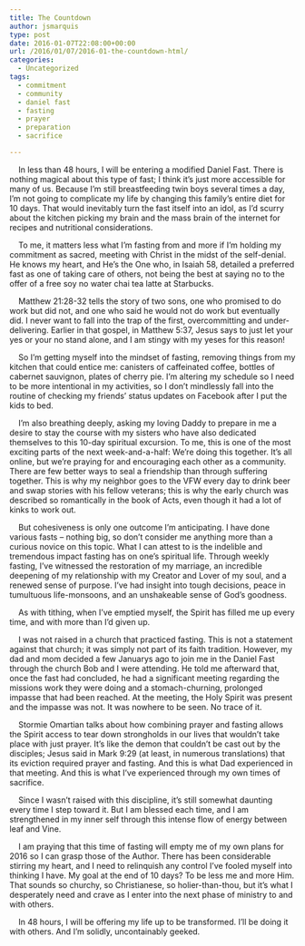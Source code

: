 ```yaml
---
title: The Countdown
author: jsmarquis
type: post
date: 2016-01-07T22:08:00+00:00
url: /2016/01/07/2016-01-the-countdown-html/
categories:
  - Uncategorized
tags:
  - commitment
  - community
  - daniel fast
  - fasting
  - prayer
  - preparation
  - sacrifice

---
```

&nbsp;&nbsp;&nbsp; In less than 48 hours, I will be entering a modified Daniel Fast. There is nothing magical about this type of fast; I think it’s just more accessible for many of us. Because I’m still breastfeeding twin boys several times a day, I’m not going to complicate my life by changing this family’s entire diet for 10 days. That would inevitably turn the fast itself into an idol, as I’d scurry about the kitchen picking my brain and the mass brain of the internet for recipes and nutritional considerations.

&nbsp;&nbsp;&nbsp; To me, it matters less what I’m fasting from and more if I’m holding my commitment as sacred, meeting with Christ in the midst of the self-denial. He knows my heart, and He’s the One who, in Isaiah 58, detailed a preferred fast as one of taking care of others, not being the best at saying no to the offer of a free soy no water chai tea latte at Starbucks.

&nbsp;&nbsp;&nbsp; Matthew 21:28-32 tells the story of two sons, one who promised to do work but did not, and one who said he would not do work but eventually did. I never want to fall into the trap of the first, overcommitting and under-delivering. Earlier in that gospel, in Matthew 5:37, Jesus says to just let your yes or your no stand alone, and I am stingy with my yeses for this reason!

&nbsp;&nbsp;&nbsp; So I’m getting myself into the mindset of fasting, removing things from my kitchen that could entice me: canisters of caffeinated coffee, bottles of cabernet sauvignon, plates of cherry pie. I’m altering my schedule so I need to be more intentional in my activities, so I don’t mindlessly fall into the routine of checking my friends’ status updates on Facebook after I put the kids to bed.

&nbsp;&nbsp;&nbsp; I’m also breathing deeply, asking my loving Daddy to prepare in me a desire to stay the course with my sisters who have also dedicated themselves to this 10-day spiritual excursion. To me, this is one of the most exciting parts of the next week-and-a-half: We’re doing this together. It’s all online, but we’re praying for and encouraging each other as a community. There are few better ways to seal a friendship than through suffering together. This is why my neighbor goes to the VFW every day to drink beer and swap stories with his fellow veterans; this is why the early church was described so romantically in the book of Acts, even though it had a lot of kinks to work out.

&nbsp;&nbsp;&nbsp; But cohesiveness is only one outcome I’m anticipating. I have done various fasts &#8211; nothing big, so don’t consider me anything more than a curious novice on this topic. What I can attest to is the indelible and tremendous impact fasting has on one’s spiritual life. Through weekly fasting, I’ve witnessed the restoration of my marriage, an incredible deepening of my relationship with my Creator and Lover of my soul, and a renewed sense of purpose. I’ve had insight into tough decisions, peace in tumultuous life-monsoons, and an unshakeable sense of God’s goodness.

&nbsp;&nbsp;&nbsp; As with tithing, when I’ve emptied myself, the Spirit has filled me up every time, and with more than I’d given up.

&nbsp;&nbsp;&nbsp; I was not raised in a church that practiced fasting. This is not a statement against that church; it was simply not part of its faith tradition. However, my dad and mom decided a few Januarys ago to join me in the Daniel Fast through the church Bob and I were attending. He told me afterward that, once the fast had concluded, he had a significant meeting regarding the missions work they were doing and a stomach-churning, prolonged impasse that had been reached. At the meeting, the Holy Spirit was present and the impasse was not. It was nowhere to be seen. No trace of it.

&nbsp;&nbsp;&nbsp; Stormie Omartian talks about how combining prayer and fasting allows the Spirit access to tear down strongholds in our lives that wouldn’t take place with just prayer. It’s like the demon that couldn’t be cast out by the disciples; Jesus said in Mark 9:29 (at least, in numerous translations) that its eviction required prayer and fasting. And this is what Dad experienced in that meeting. And this is what I’ve experienced through my own times of sacrifice.

&nbsp;&nbsp;&nbsp; Since I wasn’t raised with this discipline, it’s still somewhat daunting every time I step toward it. But I am blessed each time, and I am strengthened in my inner self through this intense flow of energy between leaf and Vine.

&nbsp;&nbsp;&nbsp; I am praying that this time of fasting will empty me of my own plans for 2016 so I can grasp those of the Author. There has been considerable stirring my heart, and I need to relinquish any control I’ve fooled myself into thinking I have. My goal at the end of 10 days? To be less me and more Him. That sounds so churchy, so Christianese, so holier-than-thou, but it’s what I desperately need and crave as I enter into the next phase of ministry to and with others.

&nbsp;&nbsp;&nbsp; In 48 hours, I will be offering my life up to be transformed. I’ll be doing it with others. And I’m solidly, uncontainably geeked.

&nbsp;&nbsp;&nbsp;